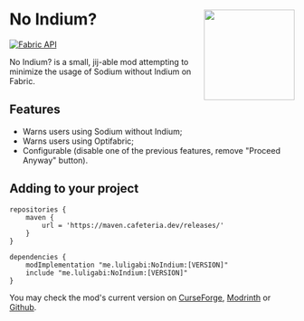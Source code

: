 # No Indium? <img src="https://imgur.com/MB3Sjpt.png" align="right" width="160"/>

[![Fabric API](https://images2.imgbox.com/8e/38/bfInI5qv_o.png)](https://www.curseforge.com/minecraft/mc-mods/fabric-api)

No Indium? is a small, jij-able mod attempting to minimize the usage of Sodium without Indium on Fabric.

## Features

- Warns users using Sodium without Indium;
- Warns users using Optifabric;
- Configurable (disable one of the previous features, remove "Proceed Anyway" button).


## Adding to your project

```
repositories {
    maven {
        url = 'https://maven.cafeteria.dev/releases/'
    }
}

dependencies {
    modImplementation "me.luligabi:NoIndium:[VERSION]"
    include "me.luligabi:NoIndium:[VERSION]"
}
```

You may check the mod's current version on [CurseForge](https://www.curseforge.com/minecraft/mc-mods/no-indium/files), [Modrinth](https://modrinth.com/mod/no-indium/versions) or [Github](https://github.com/Luligabi1/NoIndium/blob/master/gradle.properties#L9).
